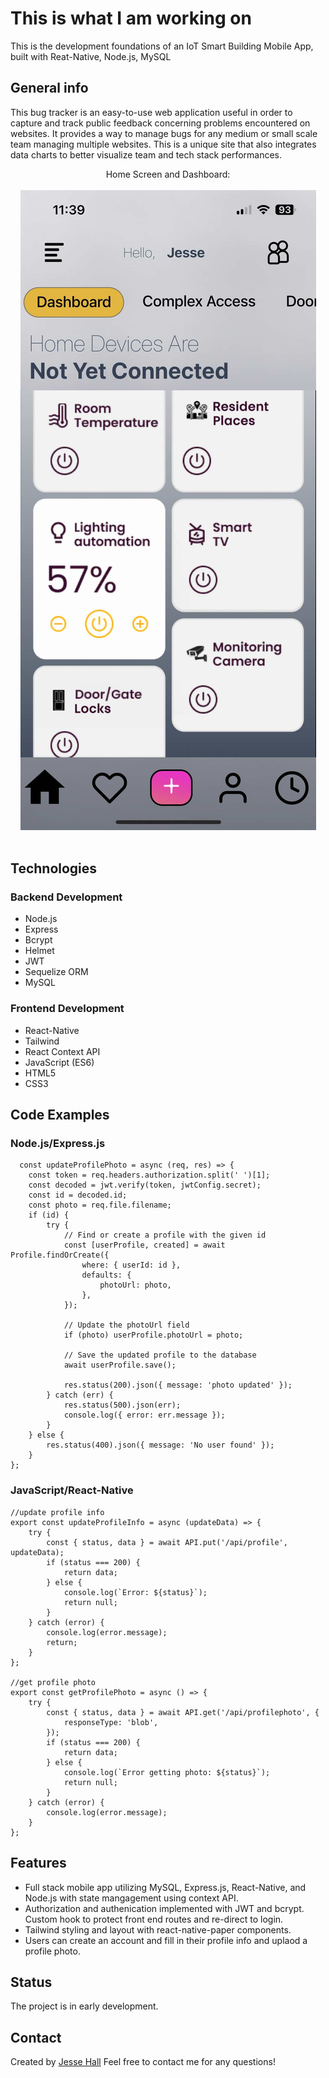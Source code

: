 # This is what I am working on

This is the development foundations of an IoT Smart Building Mobile App, built with Reat-Native, Node.js, MySQL

## General info

This bug tracker is an easy-to-use web application useful in order to capture and track public feedback concerning problems encountered on websites. It provides a way to manage bugs for any medium or small scale team managing multiple websites. This is a unique site that also integrates data charts to better visualize team and tech stack performances.

<div align="center">Home Screen and Dashboard: </div>
<br/>
<div align="center">
<kbd>
<img src="./capture.jpg">
</kbd>
</div>
<br />

## Technologies

### Backend Development

- Node.js
- Express
- Bcrypt
- Helmet
- JWT
- Sequelize ORM
- MySQL

### Frontend Development

- React-Native
- Tailwind
- React Context API
- JavaScript (ES6)
- HTML5
- CSS3

## Code Examples

### Node.js/Express.js

```Node
  const updateProfilePhoto = async (req, res) => {
	const token = req.headers.authorization.split(' ')[1];
	const decoded = jwt.verify(token, jwtConfig.secret);
	const id = decoded.id;
	const photo = req.file.filename;
	if (id) {
		try {
			// Find or create a profile with the given id
			const [userProfile, created] = await Profile.findOrCreate({
				where: { userId: id },
				defaults: {
					photoUrl: photo,
				},
			});

			// Update the photoUrl field
			if (photo) userProfile.photoUrl = photo;

			// Save the updated profile to the database
			await userProfile.save();

			res.status(200).json({ message: 'photo updated' });
		} catch (err) {
			res.status(500).json(err);
			console.log({ error: err.message });
		}
	} else {
		res.status(400).json({ message: 'No user found' });
	}
};

```

### JavaScript/React-Native

```
//update profile info
export const updateProfileInfo = async (updateData) => {
	try {
		const { status, data } = await API.put('/api/profile', updateData);
		if (status === 200) {
			return data;
		} else {
			console.log(`Error: ${status}`);
			return null;
		}
	} catch (error) {
		console.log(error.message);
		return;
	}
};

//get profile photo
export const getProfilePhoto = async () => {
	try {
		const { status, data } = await API.get('/api/profilephoto', {
			responseType: 'blob',
		});
		if (status === 200) {
			return data;
		} else {
			console.log(`Error getting photo: ${status}`);
			return null;
		}
	} catch (error) {
		console.log(error.message);
	}
};

```

## Features

- Full stack mobile app utilizing MySQL, Express.js, React-Native, and Node.js with state mangagement using context API.
- Authorization and authenication implemented with JWT and bcrypt. Custom hook to protect front end routes and re-direct to login.
- Tailwind styling and layout with react-native-paper components.
- Users can create an account and fill in their profile info and uplaod a profile photo.

## Status

The project is in early development.

## Contact

Created by [Jesse Hall](https://www.linkedin.com/in/jessehall/)
Feel free to contact me for any questions!

```

```
